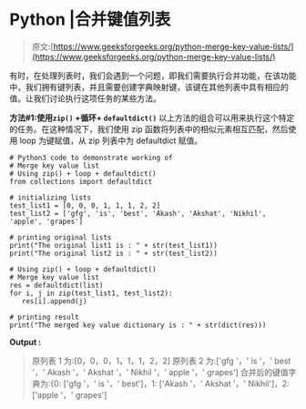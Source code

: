 # Python |合并键值列表

> 原文:[https://www.geeksforgeeks.org/python-merge-key-value-lists/](https://www.geeksforgeeks.org/python-merge-key-value-lists/)

有时，在处理列表时，我们会遇到一个问题，即我们需要执行合并功能，在该功能中，我们拥有键列表，并且需要创建字典映射键，该键在其他列表中具有相应的值。让我们讨论执行这项任务的某些方法。

**方法#1:使用`zip()` +循环+ `defaultdict()`**
以上方法的组合可以用来执行这个特定的任务。在这种情况下，我们使用 zip 函数将列表中的相似元素相互匹配，然后使用 loop 为键赋值，从 zip 列表中为 defaultdict 赋值。

```
# Python3 code to demonstrate working of
# Merge key value list
# Using zip() + loop + defaultdict()
from collections import defaultdict

# initializing lists
test_list1 = [0, 0, 0, 1, 1, 1, 2, 2]
test_list2 = ['gfg', 'is', 'best', 'Akash', 'Akshat', 'Nikhil', 'apple', 'grapes']

# printing original lists
print("The original list1 is : " + str(test_list1))
print("The original list2 is : " + str(test_list2))

# Using zip() + loop + defaultdict()
# Merge key value list
res = defaultdict(list)
for i, j in zip(test_list1, test_list2):
   res[i].append(j)

# printing result 
print("The merged key value dictionary is : " + str(dict(res)))
```

**Output :**

> 原列表 1 为:[0，0，0，1，1，1，2，2]
> 原列表 2 为:['gfg '，' is '，' best '，' Akash '，' Akshat '，' Nikhil '，' apple '，' grapes']
> 合并后的键值字典为:{0: ['gfg '，' is '，' best']，1: ['Akash '，' Akshat '，' Nikhil']，2: ['apple '，' grapes']